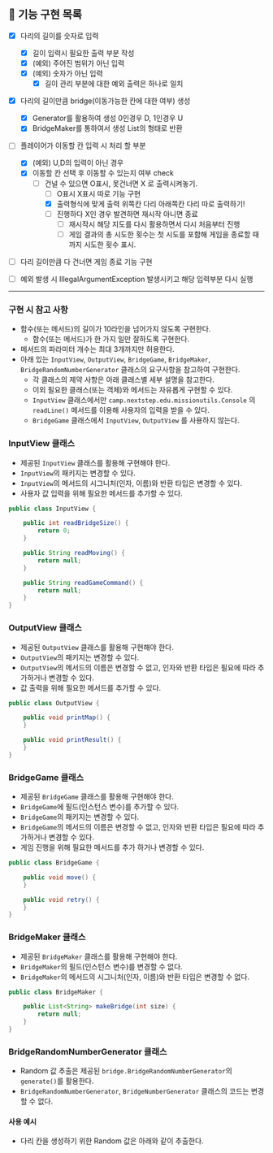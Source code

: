 ## 🚀 기능 구현 목록

- [X] 다리의 길이를 숫자로 입력
  - [X] 길이 입력시 필요한 출력 부분 작성
  - [X] (예외) 주어진 범위가 아닌 입력
  - [X] (예외) 숫자가 아닌 입력
    - [X] 길이 관리 부분에 대한 예외 출력은 하나로 일치 
- [X] 다리의 길이만큼 bridge(이동가능한 칸에 대한 여부) 생성 
  - [X] Generator를 활용하여 생성 0인경우 D, 1인경우 U
  - [X] BridgeMaker를 통하여서 생성 List<String>의 형태로 반환
- [ ] 플레이어가 이동할 칸 입력 시 처리 할 부분 
  - [X] (예외) U,D의 입력이 아닌 경우
  - [X] 이동할 칸 선택 후 이동할 수 있는지 여부 check
    - [ ] 건널 수 있으면 O표시, 못건너면 X 로 출력시켜놓기.
      - [ ] O표시 X표시 따로 기능 구현
      - [X] 출력형식에 맞게 출력 위쪽칸 다리 아래쪽칸 다리 따로 출력하기!
      - [ ] 진행하다 X인 경우 발견하면 재시작 아니면 종료
        - [ ] 재시작시 해당 지도를 다시 활용하면서 다시 처음부터 진행
        - [ ] 게임 결과의 총 시도한 횟수는 첫 시도를 포함해 게임을 종료할 때까지 시도한 횟수 표시.

- [ ] 다리 길이만큼 다 건너면 게임 종료 기능 구현

- [ ] 예외 발생 시 IllegalArgumentException 발생시키고 해당 입력부분 다시 실행
---

### 구현 시 참고 사항

- 함수(또는 메서드)의 길이가 10라인을 넘어가지 않도록 구현한다.
    - 함수(또는 메서드)가 한 가지 일만 잘하도록 구현한다.
- 메서드의 파라미터 개수는 최대 3개까지만 허용한다.
- 아래 있는 `InputView`, `OutputView`, `BridgeGame`, `BridgeMaker`, `BridgeRandomNumberGenerator` 클래스의 요구사항을 참고하여 구현한다.
    - 각 클래스의 제약 사항은 아래 클래스별 세부 설명을 참고한다.
    - 이외 필요한 클래스(또는 객체)와 메서드는 자유롭게 구현할 수 있다.
    - `InputView` 클래스에서만 `camp.nextstep.edu.missionutils.Console` 의 `readLine()` 메서드를 이용해 사용자의 입력을 받을 수 있다.
    - `BridgeGame` 클래스에서 `InputView`, `OutputView` 를 사용하지 않는다.

### InputView 클래스
- 제공된 `InputView` 클래스를 활용해 구현해야 한다.
- `InputView`의 패키지는 변경할 수 있다.
- `InputView`의 메서드의 시그니처(인자, 이름)와 반환 타입은 변경할 수 있다.
- 사용자 값 입력을 위해 필요한 메서드를 추가할 수 있다.
```java
public class InputView {

    public int readBridgeSize() {
        return 0;
    }

    public String readMoving() {
        return null;
    }

    public String readGameCommand() {
        return null;
    }
}
```
### OutputView 클래스
- 제공된 `OutputView` 클래스를 활용해 구현해야 한다.
- `OutputView`의 패키지는 변경할 수 있다.
- `OutputView`의 메서드의 이름은 변경할 수 없고, 인자와 반환 타입은 필요에 따라 추가하거나 변경할 수 있다.
- 값 출력을 위해 필요한 메서드를 추가할 수 있다.
```java
public class OutputView {

    public void printMap() {
    }

    public void printResult() {
    }
}
```

### BridgeGame 클래스
- 제공된 `BridgeGame` 클래스를 활용해 구현해야 한다.
- `BridgeGame`에 필드(인스턴스 변수)를 추가할 수 있다.
- `BridgeGame`의 패키지는 변경할 수 있다.
- `BridgeGame`의 메서드의 이름은 변경할 수 없고, 인자와 반환 타입은 필요에 따라 추가하거나 변경할 수 있다.
- 게임 진행을 위해 필요한 메서드를 추가 하거나 변경할 수 있다.

```java
public class BridgeGame {

    public void move() {
    }

    public void retry() {
    }
}
```

### BridgeMaker 클래스
- 제공된 `BridgeMaker` 클래스를 활용해 구현해야 한다.
- `BridgeMaker`의 필드(인스턴스 변수)를 변경할 수 없다.
- `BridgeMaker`의 메서드의 시그니처(인자, 이름)와 반환 타입은 변경할 수 없다.
```java
public class BridgeMaker {

    public List<String> makeBridge(int size) {
        return null;
    }
}
```

### BridgeRandomNumberGenerator 클래스

- Random 값 추출은 제공된 `bridge.BridgeRandomNumberGenerator`의 `generate()`를 활용한다.
- `BridgeRandomNumberGenerator`, `BridgeNumberGenerator` 클래스의 코드는 변경할 수 없다.

#### 사용 예시

- 다리 칸을 생성하기 위한 Random 값은 아래와 같이 추출한다.
